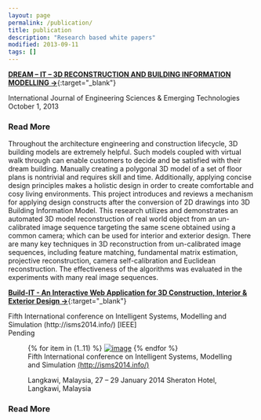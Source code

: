 ```yaml
---
layout: page
permalink: /publication/
title: publication
description: "Research based white papers"
modified: 2013-09-11
tags: []
---
```


[**DREAM – IT – 3D RECONSTRUCTION AND BUILDING INFORMATION MODELLING ->**](http://www.ijeset.com/volume-6-issue-2.html){:target="_blank"} 

<div class="publication-header-conference">International Journal of Engineering Sciences & Emerging Technologies</div>

<div>October 1, 2013</div>

<div class="publication-header"></div>

<h3 class="read-more-toggle">Read More</h3>
<div class="read-more-content">
Throughout the architecture engineering and construction lifecycle, 3D building models are extremely helpful. Such models coupled with virtual walk through can enable customers to decide and be satisfied with their dream building. Manually creating a polygonal 3D model of a set of floor plans is nontrivial and requires skill and time. Additionally, applying concise design principles makes a holistic design in order to create comfortable and cosy living environments. This project introduces and reviews a mechanism for applying design constructs after the conversion of 2D drawings into 3D Building Information Model. This research utilizes and demonstrates an automated 3D model reconstruction of real world object from an un-calibrated image sequence targeting the 
same scene obtained using a common camera; which can be used for interior and exterior design. There are many key techniques in 3D reconstruction from un-calibrated image sequences, including feature matching, fundamental matrix estimation, projective reconstruction, camera self-calibration and Euclidean reconstruction. The effectiveness of the algorithms was evaluated in the experiments with many real image sequences.
</div>

[**Build-IT - An Interactive Web Application for 3D Construction, Interior & Exterior Design ->**](http://isms2014.info/){:target="_blank"} 

<div class="publication-header-conference">Fifth International conference on Intelligent Systems, Modelling and Simulation (http://isms2014.info/) [IEEE]</div>

<div>Pending</div>

<div class="publication-header"></div>

<figure class="third">
	{% for item in (1..11) %}
	<a href="{{ site.url }}/images/publication/{{ item }}.jpg"><img src="{{ site.url }}/images/publication/{{ item }}.jpg" alt="image"></a>
	{% endfor %}
	<figcaption>Fifth International conference on
Intelligent Systems, Modelling and Simulation <a href="http://isms2014.info/" target="_blank">(http://isms2014.info/)</a> 

Langkawi, Malaysia, 27 – 29 January 2014
Sheraton Hotel, Langkawi, Malaysia</figcaption>
</figure>

<h3 class="read-more-toggle">Read More</h3>

<style type="text/css">
	
.hide {
  display: none;
}

</style>
<script src="{{ site.url }}/assets/js/vendor/jquery-1.9.1.min.js"></script>
<script type="text/javascript">
// Hide the extra content initially, using JS so that if JS is disabled, no problemo.
$('.read-more-content').addClass('hide');

// Set up the toggle.
$('.read-more-toggle').on('click', function() {
  $(this).next('.read-more-content').toggleClass('hide');
});
</script>